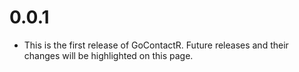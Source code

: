 # 0.0.1
* This is the first release of GoContactR. Future releases and their changes will be highlighted on this page.